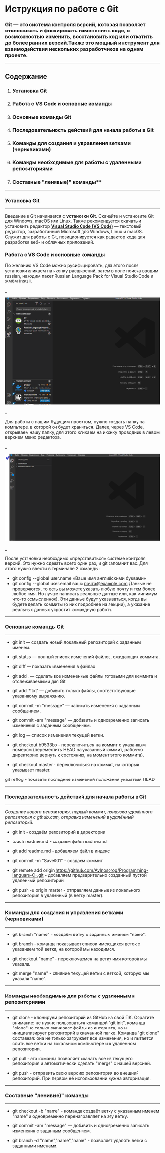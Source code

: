 # **Иструкция по работе с Git** #

### Git — это система контроля версий, которая позволяет отслеживать и фиксировать изменения в коде, с возможностью изменить, восстановить код или откатить до более ранних версий.Также это мощный инструмент для взаимодействия нескольких разработчиков на одном проекте. ###

____________

## **Содержание** ##

1. ### Установка Git ###
2. ### Работа с VS Code и основные команды ##
3. ### Основные команды Git ###
4. ### Последовательность действий для начала работы в Git ###
5. ### Команды для создания и управления ветками (черновиками) ###
6. ### Команды необходимые для работы с удаленными репозиториями ###
7. ### Составные "ленивые)" команды** ###

_____________

### **Установка Git** ###

_____________

Введение в Git начинается с [**установки Git**](https://git-scm.com/book/ru/v2/Введение-Установка-Git). Скачайте и установите Git для Windows, macOS или Linux. Также рекомендуется скачать и установить редактор [**Visual Studio Code (VS Code)**](https://code.visualstudio.com/) — текстовый редактор, разработанный Microsoft для Windows, Linux и macOS. Служит для работы с Git, позиционируется как редактор кода для разработки веб- и облачных приложений.

### **Работа с VS Code и основные команды** ##

По желанию VS Code можно русифицировать, для этого после установки кликаем на иконку расширений, затем в поле поиска вводим russian, находим пакет Russian Language Pack for Visual Studio Code и жмём Install.

_

![scrin_foto1](images/foto1.png)

_

Для работы с нашим будущим проектом, нужно создать папку на компьтере, в которой он будет храниться. Далее, через VS Code, открываем нашу папку, для этого кликаем на иконку проводник в левом верхнем меню редактора.

_

  ![scrin_foto2](images/foto2.png)

_  
  
После установки необходимо «представиться» системе контроля версий. Это нужно сделать всего один раз, и git запомнит вас. Для этого нужно ввести в терминале 2 команды:
* git config --global user.name «Ваше имя английскими буквами»
* git config --global user.email ваша почта@example.com
Данные не проверяются, то есть вы можете указать любую почту и тем более любое имя. Но лучше написать реальные данные или, как минимум что-то осмысленное). Эти данные будут указываться, когда вы будете делать коммиты (о них подробнее на лекции), а указание реальных данных упростит командную работу.

___________

### **Основные команды Git** ###

___________

* git init — создать новый локальный репозиторий с заданным именем.

* git status — полный список изменений файлов, ожидающих коммита.

* git diff — показать изменения в файлах

* git add . — сделать все измененные файлы готовыми для коммита и отслеживаемыми для Git

* git add '*.txt' — добавить только файлы, соответствующие указанному выражению.

* git commit -m "message" — записать изменения с заданным сообщением.

* git commit -am "message" — добавить и одновременно записать изменения с заданным сообщением.

* git log — список изменения текущей ветки.

* git checkout b9533bb - переключиться на коммит с указанным номером (переместить HEAD на указанный коммит, рабочую директорию вернуть к состоянию, на момент этого коммита).

* git checkout master - переключиться на коммит, на который указывает master.

git reflog - показать последние изменений положения указателя HEAD

______________

 ### **Последовательность действий для начала работы в Git** ###

 _____________

*Создание нового репозитория, первый коммит, привязка удалённого репозитория с gthub.com, отправка изменений в удалённый репозиторий.*

* git init - создаём репозиторий в директории
* touch readme.md - создаем файл readme.md
* git add readme.md - добавляем файл в индекс
* git commit -m "Save001" - создаем коммит
* git remote add origin https://github.com/Avlnosorog/Programming-languare-C-.git - добавляем предварительно созданный пустой удаленный репозиторий

* git push -u origin master - отправляем данные из локального репозитория в удаленный (в ветку master).

_____________

### **Команды для создания и управления ветками (черновиками)** ###

_____________

* git branch "name" - создаём ветку с заданным именем "name".

* git branch - команда показывает список имеющихся веток с указанием той ветки, на которой мы находимся.

* git checkout "name" - переключаемся на ветку имя которой мы указали.

* git merge "name" - слияние текущей ветки с веткой, которую мы указали "name".

_________________

### **Команды необходимые для работы с удаленными репозиториями** ###

_________________

* git clone - клонируем репозиторий из GitHub на свой ПК. Обратите внимание: не нужно пользоваться командой "git init", команда "clone" не только скачивает файлы из интернета, но и инициализирует репозиторий в скачанной папке. Команда "git clone" составная: она не только
загружает все изменения, но и пытается слить 
все ветки на локальном компьютере и в
удаленном репозитории.

* git pull - эта команда позволяет скачать все 
из текущего репозитория и автоматически
сделать "merge" с нашей версией.

* git push - отправить свою версию репозитория во
внешний репозиторий. При первом её использовании нужна авторизация.

____________

### **Составные "ленивые)" команды** ###

____________

* git checkout -b "name" - команда создаёт ветку с указанным именем "name" и одновременно перенаправляет на эту ветку.

* git commit -am "message" — добавить и одновременно записать изменения с заданным сообщением.

* git branch -d "name","name","name" - позволяет удалять ветки с заданными именами.
